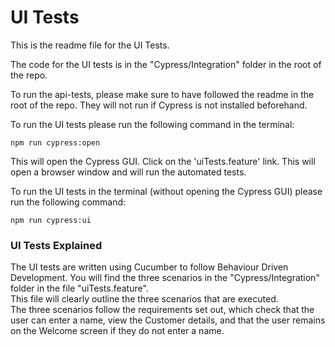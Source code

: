 # UI Tests

This is the readme file for the UI Tests.

The code for the UI tests is in the "Cypress/Integration" folder in the root of the repo.  

To run the api-tests, please make sure to have followed the readme in the root of the repo. They will not run if Cypress is not installed beforehand.  

To run the UI tests please run the following command in the terminal:
```
npm run cypress:open
```

This will open the Cypress GUI. Click on the 'uiTests.feature' link. This will open a browser window and will run the automated tests.  

To run the UI tests in the terminal (without opening the Cypress GUI) please run the following command:
```
npm run cypress:ui
``` 

### UI Tests Explained
The UI tests are written using Cucumber to follow Behaviour Driven Development. You will find the three scenarios in the "Cypress/Integration" folder in the file "uiTests.feature".  
This file will clearly outline the three scenarios that are executed.  
The three scenarios follow the requirements set out, which check that the user can enter a name, view the Customer details, and that the user remains on the Welcome screen if they do not enter a name.